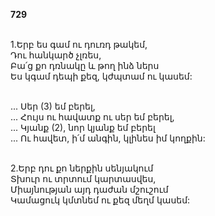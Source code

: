 **729**

\
1.Երբ ես գամ ու դուռդ թակեմ,\
Դու հանկարծ չլռես,\
Բա՛ց քո դռնակը և թող ինձ ներս\
Ես կգամ դեպի քեզ, կժպտամ ու կասեմ:

\
 ... Սեր (3) եմ բերել,\
 ... Հույս ու հավատք ու սեր եմ բերել,\
 ... Կյանք (2), նոր կյանք եմ բերել\
 ... Ու հավետ, ի՛մ անգին, կլինես իմ կողքին:

\
2.Երբ դու քո ներքին սենյակում\
Տխուր ու տրտում կարտասվես,\
Միայնության այդ դաժան մշուշում\
Կամացուկ կմտնեմ ու քեզ մեղմ կասեմ:
